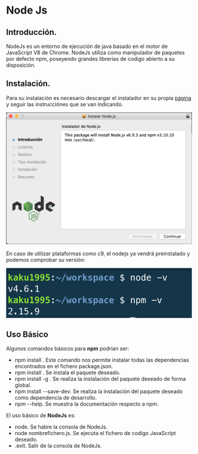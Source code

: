# Node Js
## Introducción.

NodeJs es un entorno de ejecución de java basado en el motor de JavaScript V8 de Chrome.
NodeJs utiliza como manipulador de paquetes por defecto npm, poseyendo grandes librerías de codigo abierto a su disposición.

## Instalación.

Para su instalación es necesario descargar el instalador en su propia [página](https://nodejs.org/es/) y seguir las instrucciónes que se van indicando.

![Instalador](Instalador.png)

En caso de utilizar plataformas como c9, el nodejs ya vendrá preinstalado y podemos comprobar su versión:

![Version](ComprobarVersion.png)   

## Uso Básico

Algunos comandos básicos para **npm** podrían ser:

* npm install . Este comando nos permite instalar todas las dependencias encontrados en el fichero package.json.
* npm install <nombre>. Se instala el paquete deseado.
* npm install -g <nombre>. Se realiza la instalación del paquete deseado de forma global.
* npm install <nombre> --save-dev. Se realiza la instalación del paquete deseado como dependencia de desarrollo.
* npm --help. Se muestra la documentación respecto a npm.

El uso básico de **NodeJs** es:

* node. Se habre la consola de NodeJs.
* node nombrefichero.js. Se ejecuta el fichero de codigo JavaScript deseado.
* .exit. Salir de la consola de NodeJs.
